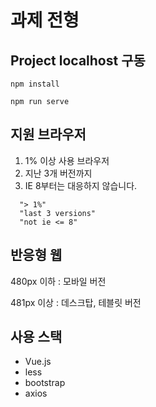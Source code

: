 # 과제 전형

## Project localhost 구동

```
npm install
```

```
npm run serve
```

## 지원 브라우저

1. 1% 이상 사용 브라우저
2. 지난 3개 버전까지
3. IE 8부터는 대응하지 않습니다.

```
  "> 1%"
  "last 3 versions"
  "not ie <= 8"
```

## 반응형 웹

480px 이하 : 모바일 버전

481px 이상 : 데스크탑, 테블릿 버전

## 사용 스택

- Vue.js
- less
- bootstrap
- axios

